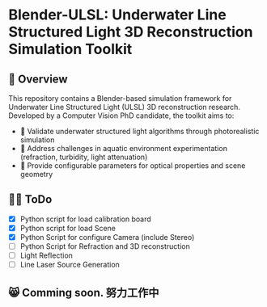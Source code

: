 # Blender-ULSL: Underwater Line Structured Light 3D Reconstruction Simulation Toolkit

## 📖 Overview
This repository contains a Blender-based simulation framework for Underwater Line Structured Light (ULSL) 3D reconstruction research. Developed by a Computer Vision PhD candidate, the toolkit aims to:

- 🎯 Validate underwater structured light algorithms through photorealistic simulation
- 🌊 Address challenges in aquatic environment experimentation (refraction, turbidity, light attenuation)
- 🔬 Provide configurable parameters for optical properties and scene geometry

## 😶‍🌫️ ToDo
- [x] Python script for load calibration board
- [x] Python script for load Scene
- [x] Python Script for configure Camera (include Stereo)
- [ ] Python Script for Refraction and 3D reconstruction
- [ ] Light Reflection
- [ ] Line Laser Source Generation

## 😸 Comming soon. 努力工作中
